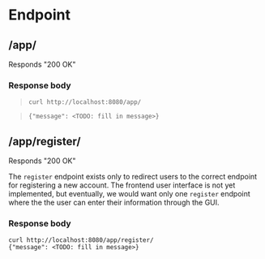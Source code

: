 # Endpoint

## /app/
Responds "200 OK"
### Response body
> `curl http://localhost:8080/app/`  

> `{"message": <TODO: fill in message>}`

## /app/register/
Responds "200 OK"

The `register` endpoint exists only to redirect users to the correct endpoint for registering a new account. The frontend user interface is not yet implemented, but eventually, we would want only one `register` endpoint where the the user can enter their information through the GUI.

### Response body
`curl http://localhost:8080/app/register/`  
`{"message": <TODO: fill in message>}`

